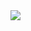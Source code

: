 <a href="https://github.com/anuraghazra/github-readme-stats">
  <img align="left" src="https://github-readme-stats.vercel.app/api?username=Szarny&count_private=true&show_icons=true&theme=dracula" />
</a>
